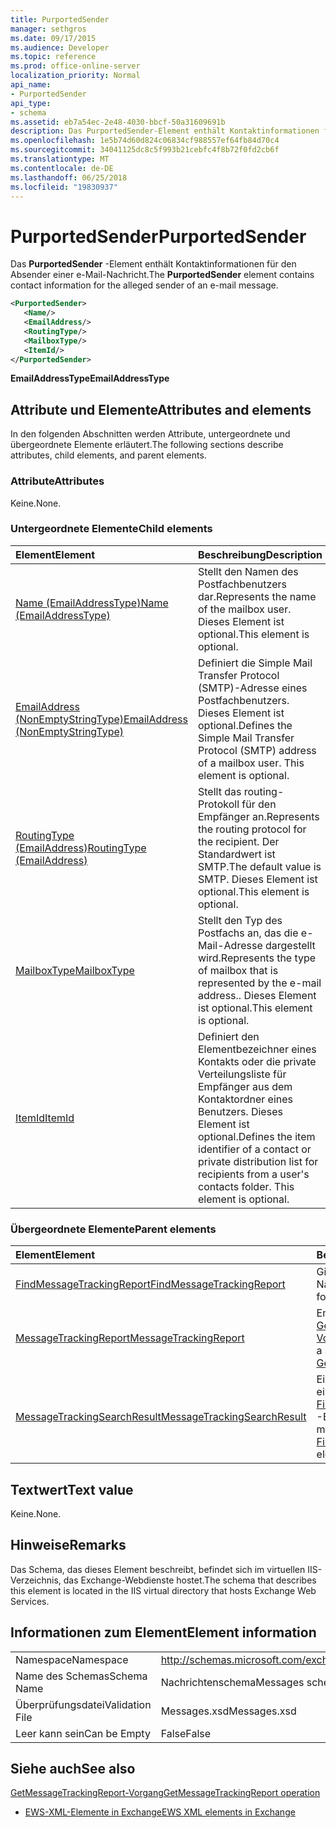 ```yaml
---
title: PurportedSender
manager: sethgros
ms.date: 09/17/2015
ms.audience: Developer
ms.topic: reference
ms.prod: office-online-server
localization_priority: Normal
api_name:
- PurportedSender
api_type:
- schema
ms.assetid: eb7a54ec-2e48-4030-bbcf-50a31609691b
description: Das PurportedSender-Element enthält Kontaktinformationen für den Absender einer e-Mail-Nachricht.
ms.openlocfilehash: 1e5b74d60d824c06834cf988557ef64fb84d70c4
ms.sourcegitcommit: 34041125dc8c5f993b21cebfc4f8b72f0fd2cb6f
ms.translationtype: MT
ms.contentlocale: de-DE
ms.lasthandoff: 06/25/2018
ms.locfileid: "19830937"
---
```

# <a name="purportedsender"></a><span data-ttu-id="a3a74-103">PurportedSender</span><span class="sxs-lookup"><span data-stu-id="a3a74-103">PurportedSender</span></span>

<span data-ttu-id="a3a74-104">Das **PurportedSender** -Element enthält Kontaktinformationen für den Absender einer e-Mail-Nachricht.</span><span class="sxs-lookup"><span data-stu-id="a3a74-104">The **PurportedSender** element contains contact information for the alleged sender of an e-mail message.</span></span> 
  
```XML
<PurportedSender>
   <Name/>
   <EmailAddress/>
   <RoutingType/>
   <MailboxType/>
   <ItemId/>
</PurportedSender>
```

 <span data-ttu-id="a3a74-105">**EmailAddressType**</span><span class="sxs-lookup"><span data-stu-id="a3a74-105">**EmailAddressType**</span></span>
## <a name="attributes-and-elements"></a><span data-ttu-id="a3a74-106">Attribute und Elemente</span><span class="sxs-lookup"><span data-stu-id="a3a74-106">Attributes and elements</span></span>

<span data-ttu-id="a3a74-107">In den folgenden Abschnitten werden Attribute, untergeordnete und übergeordnete Elemente erläutert.</span><span class="sxs-lookup"><span data-stu-id="a3a74-107">The following sections describe attributes, child elements, and parent elements.</span></span>
  
### <a name="attributes"></a><span data-ttu-id="a3a74-108">Attribute</span><span class="sxs-lookup"><span data-stu-id="a3a74-108">Attributes</span></span>

<span data-ttu-id="a3a74-109">Keine.</span><span class="sxs-lookup"><span data-stu-id="a3a74-109">None.</span></span>
  
### <a name="child-elements"></a><span data-ttu-id="a3a74-110">Untergeordnete Elemente</span><span class="sxs-lookup"><span data-stu-id="a3a74-110">Child elements</span></span>

|<span data-ttu-id="a3a74-111">**Element**</span><span class="sxs-lookup"><span data-stu-id="a3a74-111">**Element**</span></span>|<span data-ttu-id="a3a74-112">**Beschreibung**</span><span class="sxs-lookup"><span data-stu-id="a3a74-112">**Description**</span></span>|
|:-----|:-----|
|[<span data-ttu-id="a3a74-113">Name (EmailAddressType)</span><span class="sxs-lookup"><span data-stu-id="a3a74-113">Name (EmailAddressType)</span></span>](name-emailaddresstype.md) <br/> |<span data-ttu-id="a3a74-114">Stellt den Namen des Postfachbenutzers dar.</span><span class="sxs-lookup"><span data-stu-id="a3a74-114">Represents the name of the mailbox user.</span></span> <span data-ttu-id="a3a74-115">Dieses Element ist optional.</span><span class="sxs-lookup"><span data-stu-id="a3a74-115">This element is optional.</span></span>  <br/> |
|[<span data-ttu-id="a3a74-116">EmailAddress (NonEmptyStringType)</span><span class="sxs-lookup"><span data-stu-id="a3a74-116">EmailAddress (NonEmptyStringType)</span></span>](emailaddress-nonemptystringtype.md) <br/> |<span data-ttu-id="a3a74-p102">Definiert die Simple Mail Transfer Protocol (SMTP)-Adresse eines Postfachbenutzers. Dieses Element ist optional.</span><span class="sxs-lookup"><span data-stu-id="a3a74-p102">Defines the Simple Mail Transfer Protocol (SMTP) address of a mailbox user. This element is optional.</span></span>  <br/> |
|[<span data-ttu-id="a3a74-119">RoutingType (EmailAddress)</span><span class="sxs-lookup"><span data-stu-id="a3a74-119">RoutingType (EmailAddress)</span></span>](routingtype-emailaddress.md) <br/> |<span data-ttu-id="a3a74-120">Stellt das routing-Protokoll für den Empfänger an.</span><span class="sxs-lookup"><span data-stu-id="a3a74-120">Represents the routing protocol for the recipient.</span></span> <span data-ttu-id="a3a74-121">Der Standardwert ist SMTP.</span><span class="sxs-lookup"><span data-stu-id="a3a74-121">The default value is SMTP.</span></span> <span data-ttu-id="a3a74-122">Dieses Element ist optional.</span><span class="sxs-lookup"><span data-stu-id="a3a74-122">This element is optional.</span></span>  <br/> |
|[<span data-ttu-id="a3a74-123">MailboxType</span><span class="sxs-lookup"><span data-stu-id="a3a74-123">MailboxType</span></span>](mailboxtype.md) <br/> |<span data-ttu-id="a3a74-124">Stellt den Typ des Postfachs an, das die e-Mail-Adresse dargestellt wird.</span><span class="sxs-lookup"><span data-stu-id="a3a74-124">Represents the type of mailbox that is represented by the e-mail address..</span></span> <span data-ttu-id="a3a74-125">Dieses Element ist optional.</span><span class="sxs-lookup"><span data-stu-id="a3a74-125">This element is optional.</span></span>  <br/> |
|[<span data-ttu-id="a3a74-126">ItemId</span><span class="sxs-lookup"><span data-stu-id="a3a74-126">ItemId</span></span>](itemid.md) <br/> |<span data-ttu-id="a3a74-p105">Definiert den Elementbezeichner eines Kontakts oder die private Verteilungsliste für Empfänger aus dem Kontaktordner eines Benutzers. Dieses Element ist optional.</span><span class="sxs-lookup"><span data-stu-id="a3a74-p105">Defines the item identifier of a contact or private distribution list for recipients from a user's contacts folder. This element is optional.</span></span>  <br/> |
   
### <a name="parent-elements"></a><span data-ttu-id="a3a74-129">Übergeordnete Elemente</span><span class="sxs-lookup"><span data-stu-id="a3a74-129">Parent elements</span></span>

|<span data-ttu-id="a3a74-130">**Element**</span><span class="sxs-lookup"><span data-stu-id="a3a74-130">**Element**</span></span>|<span data-ttu-id="a3a74-131">**Beschreibung**</span><span class="sxs-lookup"><span data-stu-id="a3a74-131">**Description**</span></span>|
|:-----|:-----|
|[<span data-ttu-id="a3a74-132">FindMessageTrackingReport</span><span class="sxs-lookup"><span data-stu-id="a3a74-132">FindMessageTrackingReport</span></span>](findmessagetrackingreport.md) <br/> |<span data-ttu-id="a3a74-133">Gibt Kriterien für die Typen von Nachrichten suchen.</span><span class="sxs-lookup"><span data-stu-id="a3a74-133">Specifies criteria for the types of messages to find.</span></span>  <br/> |
|[<span data-ttu-id="a3a74-134">MessageTrackingReport</span><span class="sxs-lookup"><span data-stu-id="a3a74-134">MessageTrackingReport</span></span>](messagetrackingreport.md) <br/> |<span data-ttu-id="a3a74-135">Enthält eine Nachricht, die in einem [GetMessageTrackingReport-Vorgang](getmessagetrackingreport-operation.md)zurückgegeben wird.</span><span class="sxs-lookup"><span data-stu-id="a3a74-135">Contains a single message that is returned in a [GetMessageTrackingReport operation](getmessagetrackingreport-operation.md).</span></span>  <br/> |
|[<span data-ttu-id="a3a74-136">MessageTrackingSearchResult</span><span class="sxs-lookup"><span data-stu-id="a3a74-136">MessageTrackingSearchResult</span></span>](messagetrackingsearchresult.md) <br/> |<span data-ttu-id="a3a74-137">Ein einzelnes Nachricht Ergebnis für ein [FindMessageTrackingReportResponse](findmessagetrackingreportresponse.md) -Element enthält.</span><span class="sxs-lookup"><span data-stu-id="a3a74-137">Contains a single message result for a [FindMessageTrackingReportResponse](findmessagetrackingreportresponse.md) element.</span></span>  <br/> |
   
## <a name="text-value"></a><span data-ttu-id="a3a74-138">Textwert</span><span class="sxs-lookup"><span data-stu-id="a3a74-138">Text value</span></span>

<span data-ttu-id="a3a74-139">Keine.</span><span class="sxs-lookup"><span data-stu-id="a3a74-139">None.</span></span>
  
## <a name="remarks"></a><span data-ttu-id="a3a74-140">Hinweise</span><span class="sxs-lookup"><span data-stu-id="a3a74-140">Remarks</span></span>

<span data-ttu-id="a3a74-141">Das Schema, das dieses Element beschreibt, befindet sich im virtuellen IIS-Verzeichnis, das Exchange-Webdienste hostet.</span><span class="sxs-lookup"><span data-stu-id="a3a74-141">The schema that describes this element is located in the IIS virtual directory that hosts Exchange Web Services.</span></span>
  
## <a name="element-information"></a><span data-ttu-id="a3a74-142">Informationen zum Element</span><span class="sxs-lookup"><span data-stu-id="a3a74-142">Element information</span></span>

|||
|:-----|:-----|
|<span data-ttu-id="a3a74-143">Namespace</span><span class="sxs-lookup"><span data-stu-id="a3a74-143">Namespace</span></span>  <br/> |http://schemas.microsoft.com/exchange/services/2006/messages  <br/> |
|<span data-ttu-id="a3a74-144">Name des Schemas</span><span class="sxs-lookup"><span data-stu-id="a3a74-144">Schema Name</span></span>  <br/> |<span data-ttu-id="a3a74-145">Nachrichtenschema</span><span class="sxs-lookup"><span data-stu-id="a3a74-145">Messages schema</span></span>  <br/> |
|<span data-ttu-id="a3a74-146">Überprüfungsdatei</span><span class="sxs-lookup"><span data-stu-id="a3a74-146">Validation File</span></span>  <br/> |<span data-ttu-id="a3a74-147">Messages.xsd</span><span class="sxs-lookup"><span data-stu-id="a3a74-147">Messages.xsd</span></span>  <br/> |
|<span data-ttu-id="a3a74-148">Leer kann sein</span><span class="sxs-lookup"><span data-stu-id="a3a74-148">Can be Empty</span></span>  <br/> |<span data-ttu-id="a3a74-149">False</span><span class="sxs-lookup"><span data-stu-id="a3a74-149">False</span></span>  <br/> |
   
## <a name="see-also"></a><span data-ttu-id="a3a74-150">Siehe auch</span><span class="sxs-lookup"><span data-stu-id="a3a74-150">See also</span></span>



[<span data-ttu-id="a3a74-151">GetMessageTrackingReport-Vorgang</span><span class="sxs-lookup"><span data-stu-id="a3a74-151">GetMessageTrackingReport operation</span></span>](getmessagetrackingreport-operation.md)


- [<span data-ttu-id="a3a74-152">EWS-XML-Elemente in Exchange</span><span class="sxs-lookup"><span data-stu-id="a3a74-152">EWS XML elements in Exchange</span></span>](ews-xml-elements-in-exchange.md)

